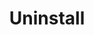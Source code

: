 ---
layout: layout.pug
navigationTitle: Uninstall
title: Uninstall
menuWeight: 8
excerpt: Remove a Konvoy cluster and related infrastructure
enterprise: false
---